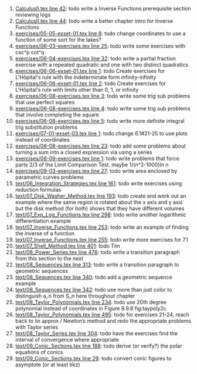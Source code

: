 1. [CalculusII.tex line 42](../CalculusII.tex#L42): todo write a Inverse Functions prerequisite section reviewing logs
1. [CalculusII.tex line 44](../CalculusII.tex#L44): todo write a better chapter intro for Inverse Functions
1. [exercises/05-05-exset-01.tex line 8](../exercises/05-05-exset-01.tex#L8): todo change coordinates to use a function of some sort for the lakes?
1. [exercises/06-03-exercises.tex line 25](../exercises/06-03-exercises.tex#L25): todo write some exercises with csc^p cot^q
1. [exercises/06-04-exercises.tex line 32](../exercises/06-04-exercises.tex#L32): todo write a partial fraction exercise with a repeated quadratic and one with two distinct quadratics
1. [exercises/06-06-exset-01.tex line 1](../exercises/06-06-exset-01.tex#L1): todo Create exercises for L'Hôpital's rule with the indeterminate form infinity-infinity
1. [exercises/06-06-exset-01.tex line 2](../exercises/06-06-exset-01.tex#L2): todo Create exercises for L'Hôpital's rule with limits other than 0, 1, or infinity
1. [exercises/06-08-exercises.tex line 3](../exercises/06-08-exercises.tex#L3): todo write some trig sub problems that use perfect squares
1. [exercises/06-08-exercises.tex line 4](../exercises/06-08-exercises.tex#L4): todo write some trig sub problems that involve completing the square
1. [exercises/06-08-exercises.tex line 5](../exercises/06-08-exercises.tex#L5): todo write more definite integral trig substitution problems
1. [exercises/07-01-exset-03.tex line 1](../exercises/07-01-exset-03.tex#L1): todo change 6.1#21-25 to use plots instead of coordinates
1. [exercises/08-08-exercises.tex line 23](../exercises/08-08-exercises.tex#L23): todo add some problems about turning a sum into a closed expression via using a series
1. [exercises/08-09-exercises.tex line 1](../exercises/08-09-exercises.tex#L1): todo write problems that force parts 2/3 of the Limit Comparison Test.  maybe 1/(n^2-1000)ln n
1. [exercises/09-03-exercises.tex line 27](../exercises/09-03-exercises.tex#L27): todo write area enclosed by parametric curves problems
1. [text/06_Integration_Strategies.tex line 161](../text/06_Integration_Strategies.tex#L161): todo write exercises using reduction formulas
1. [text/07_Disk_Washer_Method.tex line 193](../text/07_Disk_Washer_Method.tex#L193): todo create and work out an example where the same region is rotated about the x axis and y axis but the disk method (for both) shows that they have different volumes
1. [text/07_Exp_Log_Functions.tex line 298](../text/07_Exp_Log_Functions.tex#L298): todo write another logarithmic differentiation example
1. [text/07_Inverse_Functions.tex line 253](../text/07_Inverse_Functions.tex#L253): todo write an example of finding the inverse of a function
1. [text/07_Inverse_Functions.tex line 255](../text/07_Inverse_Functions.tex#L255): todo write more exercises for 7.1
1. [text/07_Shell_Method.tex line 401](../text/07_Shell_Method.tex#L401): todo Tim
1. [text/08_Power_Series.tex line 478](../text/08_Power_Series.tex#L478): todo write a transition paragraph from this section to the next
1. [text/08_Sequences.tex line 313](../text/08_Sequences.tex#L313): todo write a transition paragraph to geometric sequences
1. [text/08_Sequences.tex line 340](../text/08_Sequences.tex#L340): todo add a geometric sequence example
1. [text/08_Sequences.tex line 342](../text/08_Sequences.tex#L342): todo use more than just color to distinguish a_n from S_n here throughout chapter
1. [text/08_Taylor_Polynomials.tex line 234](../text/08_Taylor_Polynomials.tex#L234): todo use 20th degree polynomial instead of coordinates in Figure 9.9.8 fig:taypoly2c
1. [text/08_Taylor_Polynomials.tex line 495](../text/08_Taylor_Polynomials.tex#L495): todo for exercises 21-24, reach back to lin approx / Newton’s method and redo the appropriate problems with Taylor series
1. [text/08_Taylor_Series.tex line 304](../text/08_Taylor_Series.tex#L304): todo have the exercises find the interval of convergence where appropriate
1. [text/09_Conic_Sections.tex line 188](../text/09_Conic_Sections.tex#L188): todo derive (or verify?) the polar equations of conics
1. [text/09_Conic_Sections.tex line 29](../text/09_Conic_Sections.tex#L29): todo convert conic figures to asymptote (or at least tikz)
